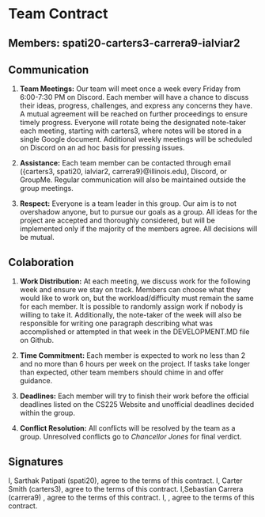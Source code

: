 # Team Contract

## Members: spati20-carters3-carrera9-ialviar2

## Communication

1. **Team Meetings:** Our team will meet once a week every Friday from 6:00-7:30 PM on Discord. Each member will have a chance to discuss their ideas, progress, challenges, and express any concerns they have. A mutual agreement will be reached on further proceedings to ensure timely progress. Everyone will rotate being the designated note-taker each meeting, starting with carters3, where notes will be stored in a single Google document. Additional weekly meetings will be scheduled on Discord on an ad hoc basis for pressing issues.

2. **Assistance:** Each team member can be contacted through email ({carters3, spati20, ialviar2, carrera9}@illinois.edu), Discord, or GroupMe. Regular communication will also be maintained outside the group meetings.

3. **Respect:** Everyone is a team leader in this group. Our aim is to not overshadow anyone, but to pursue our goals as a group. All ideas for the project are accepted and thoroughly considered, but will be implemented only if the majority of the members agree. All decisions will be mutual.

## Colaboration

1. **Work Distribution:** At each meeting, we discuss work for the following week and ensure we stay on track. Members can choose what they would like to work on, but the workload/difficulty must remain the same for each member. It is possible to randomly assign work if nobody is willing to take it. Additionally, the note-taker of the week will also be responsible for writing one paragraph describing what was accomplished or attempted in that week in the DEVELOPMENT.MD file on Github.

2. **Time Commitment:** Each member is expected to work no less than 2 and no more than 6 hours per week on the project. If tasks take longer than expected, other team members should chime in and offer guidance.

3. **Deadlines:** Each member will try to finish their work before the official deadlines listed on the CS225 Website and unofficial deadlines decided within the group.

4. **Conflict Resolution:** All conflicts will be resolved by the team as a group. Unresolved conflicts go to *Chancellor Jones* for final verdict.


## Signatures

I, Sarthak Patipati (spati20), agree to the terms of this contract. I, Carter Smith (carters3), agree to the terms of this contract. I,Sebastian Carrera (carrera9) , agree to the terms of this contract. I, , agree to the terms of this contract.
